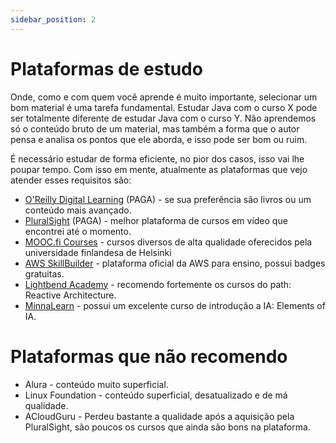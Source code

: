 ```yaml
---
sidebar_position: 2
---
```


# Plataformas de estudo

Onde, como e com quem você aprende é muito importante, selecionar um bom material é uma tarefa fundamental. 
Estudar Java com o curso X pode ser totalmente diferente de estudar Java com o curso Y. 
Não aprendemos só o conteúdo bruto de um material, mas também a forma que o autor pensa e analisa
os pontos que ele aborda, e isso pode ser bom ou ruim.

É necessário estudar de forma eficiente, no pior dos casos, isso vai lhe poupar tempo.
Com isso em mente, atualmente as plataformas que vejo atender esses requisitos são:

- [O'Reilly Digital Learning](https://learning.oreilly.com/) (PAGA) - se sua preferência são livros ou um conteúdo mais avançado.
- [PluralSight](https://www.pluralsight.com/) (PAGA) - melhor plataforma de cursos em vídeo que encontrei até o momento.
- [MOOC.fi Courses](https://mooc.fi/en) - cursos diversos de alta qualidade oferecidos pela universidade finlandesa de Helsinki
- [AWS SkillBuilder](https://skillbuilder.aws/) - plataforma oficial da AWS para ensino, possui badges gratuitas.
- [Lightbend Academy](https://akkademy.akka.io/learn) - recomendo fortemente os cursos do path: Reactive Architecture.
- [MinnaLearn](https://courses.minnalearn.com/?show=individuals) - possui um excelente curso de introdução a IA: Elements of IA.

# Plataformas que não recomendo

- Alura - conteúdo muito superficial.
- Linux Foundation - conteúdo superficial, desatualizado e de má qualidade.
- ACloudGuru - Perdeu bastante a qualidade após a aquisição pela PluralSight, são poucos os cursos
que ainda são bons na plataforma.